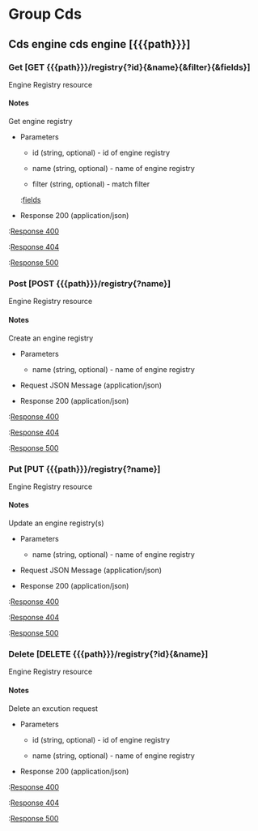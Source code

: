 # Group Cds

## Cds engine cds engine [{{{path}}}]

### Get [GET {{{path}}}/registry{?id}{&name}{&filter}{&fields}]

Engine Registry resource

#### Notes

Get engine registry

+ Parameters

    + id (string, optional) - id of engine registry

    + name (string, optional) - name of engine registry

    + filter (string, optional) - match filter

    :[fields]({{{common}}}/parameters/fields.md)


+ Response 200 (application/json)

:[Response 400]({{{common}}}/responses/400.md)

:[Response 404]({{{common}}}/responses/404.md)

:[Response 500]({{{common}}}/responses/500.md)


### Post [POST {{{path}}}/registry{?name}]

Engine Registry resource

#### Notes

Create an engine registry

+ Parameters

    + name (string, optional) - name of engine registry


+ Request JSON Message (application/json)

+ Response 200 (application/json)

:[Response 400]({{{common}}}/responses/400.md)

:[Response 404]({{{common}}}/responses/404.md)

:[Response 500]({{{common}}}/responses/500.md)


### Put [PUT {{{path}}}/registry{?name}]

Engine Registry resource

#### Notes

Update an engine registry(s)

+ Parameters

    + name (string, optional) - name of engine registry


+ Request JSON Message (application/json)

+ Response 200 (application/json)

:[Response 400]({{{common}}}/responses/400.md)

:[Response 404]({{{common}}}/responses/404.md)

:[Response 500]({{{common}}}/responses/500.md)


### Delete [DELETE {{{path}}}/registry{?id}{&name}]

Engine Registry resource

#### Notes

Delete an excution request

+ Parameters

    + id (string, optional) - id of engine registry

    + name (string, optional) - name of engine registry


+ Response 200 (application/json)

:[Response 400]({{{common}}}/responses/400.md)

:[Response 404]({{{common}}}/responses/404.md)

:[Response 500]({{{common}}}/responses/500.md)

